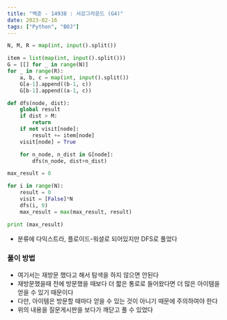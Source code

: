 ```yaml
---
title: "백준 - 14938 : 서강그라운드 (G4)"
date: 2023-02-16
tags: ["Python", "BOJ"]
---
```


```python
N, M, R = map(int, input().split())

item = list(map(int, input().split()))
G = [[] for _ in range(N)]
for _ in range(R):
    a, b, c = map(int, input().split())
    G[a-1].append((b-1, c))
    G[b-1].append((a-1, c))

def dfs(node, dist):
    global result
    if dist > M:
        return
    if not visit[node]:
        result += item[node]
    visit[node] = True

    for n_node, n_dist in G[node]:
        dfs(n_node, dist+n_dist)

max_result = 0

for i in range(N):
    result = 0
    visit = [False]*N
    dfs(i, 0)
    max_result = max(max_result, result)

print (max_result)
```

- 분류에 다익스트라, 플로이드-워셜로 되어있지만 DFS로 풀었다

### 풀이 방법

- 여기서는 재방문 했다고 해서 탐색을 하지 않으면 안된다
- 재방문했을때 전에 방문했을 때보다 더 짧은 통로로 들어왔다면 더 많은 아이템을 얻을 수 있기 때문이다
- 다만, 아이템은 방문할 때마다 얻을 수 있는 것이 아니기 때문에 주의하여야 한다
- 위의 내용을 질문게시판을 보다가 깨닫고 풀 수 있었다
